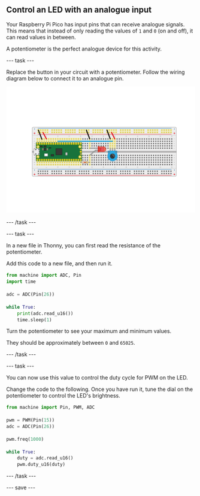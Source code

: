 ## Control an LED with an analogue input

Your Raspberry Pi Pico has input pins that can receive analogue signals. This means that instead of only reading the values of `1` and `0` (on and off), it can read values in between.

A potentiometer is the  perfect analogue device for this activity. 

--- task ---
 
Replace the button in your circuit with a potentiometer. Follow the wiring diagram below to connect it to an analogue pin.

![Potentiometer connected with an LED to the Pico](images/pot_and_LED.png)

--- /task ---

--- task ---

In a new file in Thonny, you can first read the resistance of the potentiometer.

Add this code to a new file, and then run it.

```python
from machine import ADC, Pin
import time

adc = ADC(Pin(26))

while True:
    print(adc.read_u16())
    time.sleep(1)
```

Turn the potentiometer to see your maximum and minimum values.

They should be approximately between `0` and `65025`.

--- /task ---

--- task ---

You can now use this value to control the duty cycle for PWM on the LED.

Change the code to the following. Once you have run it, tune the dial on the potentiometer to control the LED's brightness.

```python
from machine import Pin, PWM, ADC

pwm = PWM(Pin(15))
adc = ADC(Pin(26))

pwm.freq(1000)

while True:
	duty = adc.read_u16()
	pwm.duty_u16(duty)
```

--- /task ---


--- save ---

